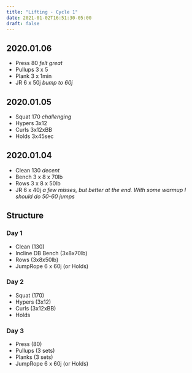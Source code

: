 ```yaml
---
title: "Lifting - Cycle 1"
date: 2021-01-02T16:51:30-05:00
draft: false
---
```


## 2020.01.06
* Press 80 _felt great_
* Pullups 3 x 5
* Plank 3 x 1min
* JR 6 x 50j _bump to 60j_

## 2020.01.05
* Squat 170 _challenging_
* Hypers 3x12
* Curls 3x12xBB
* Holds 3x45sec

## 2020.01.04
* Clean 130 _decent_
* Bench 3 x 8 x 70lb
* Rows 3 x 8 x 50lb
* JR 6 x 40j _a few misses, but better at the end. With some warmup I should do 50-60 jumps_

## Structure

### Day 1
* Clean (130)
* Incline DB Bench (3x8x70lb)
* Rows (3x8x50lb)
* JumpRope 6 x 60j (or Holds)

### Day 2
* Squat (170)
* Hypers (3x12)
* Curls (3x12xBB)
* Holds

### Day 3
* Press (80)
* Pullups (3 sets)
* Planks (3 sets)
* JumpRope 6 x 60j (or Holds)
